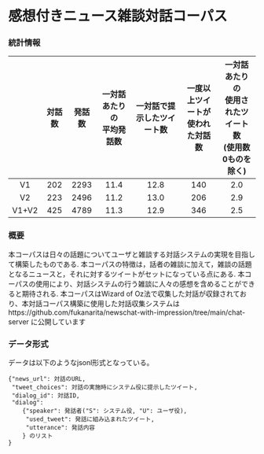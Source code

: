 # 感想付きニュース雑談対話コーパス

### 統計情報
| |対話数|発話数|一対話あたりの<br>平均発話数| 一対話で提示したツイート数|一度以上ツイートが<br>使われた対話数|一対話あたりの<br>使用されたツイート数<br>(使用数0ものを除く)|
| :----: | :----: | :----: | :----: | :----: | :-----: | :----:|
|V1|202|2293|11.4|12.8|140|2.0|
|V2|223|2496|11.2|13.0|206|2.9|
|V1+V2|425|4789|11.3|12.9|346|2.5|


### 概要
本コーパスは日々の話題についてユーザと雑談する対話システムの実現を目指して構築したものである.
本コーパスの特徴は，話者の雑談に加えて，雑談の話題となるニュースと，それに対するツイートがセットになっている点にある.
本コーパスの使用により、対話システムの行う雑談に人々の感想を含めることができると期待される.
本コーパスはWizard of Oz法で収集した対話が収録されており、本対話コーパス構築に使用した対話収集システムはhttps://github.com/fukanarita/newschat-with-impression/tree/main/chat-server に公開しています

### データ形式
データは以下のようなjsonl形式となっている。<br>
```
{"news_url": 対話のURL,
 "tweet_choices": 対話の実施時にシステム役に提示したツイート,
 "dialog_id": 対話ID, 
 "dialog":
    {"speaker": 発話者("S": システム役, "U": ユーザ役),
     "used_tweet": 発話に組み込まれたツイート,
     "utterance": 発話内容
    } のリスト
}
```
